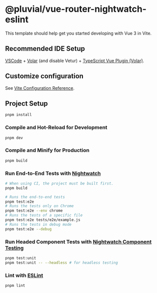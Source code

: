 # @pluvial/vue-router-nightwatch-eslint

This template should help get you started developing with Vue 3 in Vite.

## Recommended IDE Setup

[VSCode](https://code.visualstudio.com/) + [Volar](https://marketplace.visualstudio.com/items?itemName=Vue.volar) (and disable Vetur) + [TypeScript Vue Plugin (Volar)](https://marketplace.visualstudio.com/items?itemName=Vue.vscode-typescript-vue-plugin).

## Customize configuration

See [Vite Configuration Reference](https://vitejs.dev/config/).

## Project Setup

```sh
pnpm install
```

### Compile and Hot-Reload for Development

```sh
pnpm dev
```

### Compile and Minify for Production

```sh
pnpm build
```

### Run End-to-End Tests with [Nightwatch](https://nightwatchjs.org/)

```sh
# When using CI, the project must be built first.
pnpm build

# Runs the end-to-end tests
pnpm test:e2e
# Runs the tests only on Chrome
pnpm test:e2e --env chrome
# Runs the tests of a specific file
pnpm test:e2e tests/e2e/example.js
# Runs the tests in debug mode
pnpm test:e2e --debug
```
    
### Run Headed Component Tests with [Nightwatch Component Testing](https://nightwatchjs.org/guide/component-testing/introduction.html)
  
```sh
pnpm test:unit
pnpm test:unit -- --headless # for headless testing
```

### Lint with [ESLint](https://eslint.org/)

```sh
pnpm lint
```
